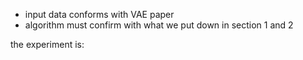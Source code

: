 * input data conforms with VAE paper
* algorithm must confirm with what we put down in section 1 and 2



the experiment is: